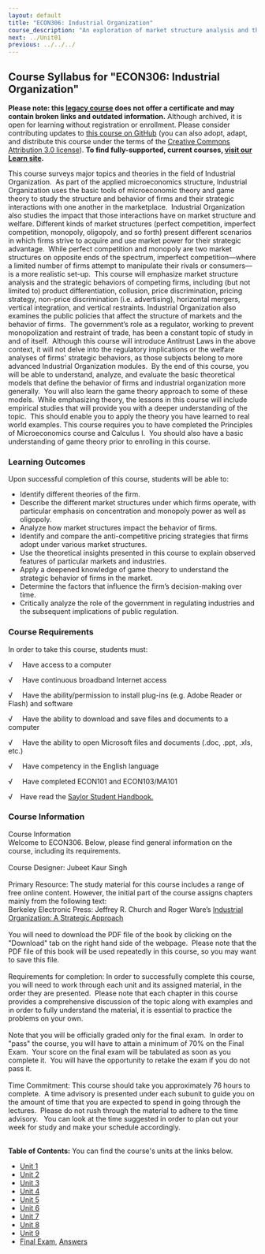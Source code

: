 ```yaml
---
layout: default
title: "ECON306: Industrial Organization"
course_description: "An exploration of market structure analysis and the strategic behaviors of competing firms in different market settings with equal emphasis on theory and empirical studies. Topics include strategies of competitive and cooperative behaviors, firm decisions in regulated environments and the likely effects of deregulation, and a game-theoretic approach."
next: ../Unit01
previous: ../../../
---
```

Course Syllabus for "ECON306: Industrial Organization"
------------------------------------------------------

**Please note: this [legacy course](https://sayloracademy.zendesk.com/hc/en-us/articles/206089967) does not offer a certificate and may contain 
broken links and outdated information.** Although archived, it is open 
for learning without registration or enrollment. Please consider contributing 
updates to [this course on GitHub](https://github.com/saylordotorg/course_econ306) 
(you can also adopt, adapt, and distribute this course under the terms of 
the [Creative Commons Attribution 3.0 license](http://creativecommons.org/licenses/by/3.0/)). **To find fully-supported, current courses, [visit our 
Learn site](https://learn.saylor.org).**

This course surveys major topics and theories in the field of Industrial
Organization.  As part of the applied microeconomics structure,
Industrial Organization uses the basic tools of microeconomic theory and
game theory to study the structure and behavior of firms and their
strategic interactions with one another in the marketplace.  Industrial
Organization also studies the impact that those interactions have on
market structure and welfare. Different kinds of market structures
(perfect competition, imperfect competition, monopoly, oligopoly, and so
forth) present different scenarios in which firms strive to acquire and
use market power for their strategic advantage.  While perfect
competition and monopoly are two market structures on opposite ends of
the spectrum, imperfect competition—where a limited number of firms
attempt to manipulate their rivals or consumers—is a more realistic
set-up.  This course will emphasize market structure analysis and the
strategic behaviors of competing firms, including (but not limited to)
product differentiation, collusion, price discrimination, pricing
strategy, non-price discrimination (i.e. advertising), horizontal
mergers, vertical integration, and vertical restraints. Industrial
Organization also examines the public policies that affect the structure
of markets and the behavior of firms.  The government’s role as a
regulator, working to prevent monopolization and restraint of trade, has
been a constant topic of study in and of itself.  Although this course
will introduce Antitrust Laws in the above context, it will not delve
into the regulatory implications or the welfare analyses of firms'
strategic behaviors, as those subjects belong to more advanced
Industrial Organization modules.  By the end of this course, you will be
able to understand, analyze, and evaluate the basic theoretical models
that define the behavior of firms and industrial organization more
generally.  You will also learn the game theory approach to some of
these models.  While emphasizing theory, the lessons in this course will
include empirical studies that will provide you with a deeper
understanding of the topic.  This should enable you to apply the theory
you have learned to real world examples. This course requires you to
have completed the Principles of Microeconomics course and Calculus I. 
You should also have a basic understanding of game theory prior to
enrolling in this course.

### Learning Outcomes

Upon successful completion of this course, students will be able to:

-   Identify different theories of the firm.
-   Describe the different market structures under which firms operate,
    with particular emphasis on concentration and monopoly power as well
    as oligopoly.
-   Analyze how market structures impact the behavior of firms.
-   Identify and compare the anti-competitive pricing strategies that
    firms adopt under various market structures.
-   Use the theoretical insights presented in this course to explain
    observed features of particular markets and industries.
-   Apply a deepened knowledge of game theory to understand the
    strategic behavior of firms in the market.
-   Determine the factors that influence the firm’s decision-making over
    time.
-   Critically analyze the role of the government in regulating
    industries and the subsequent implications of public regulation.

### Course Requirements

In order to take this course, students must:

√     Have access to a computer

√     Have continuous broadband Internet access

√     Have the ability/permission to install plug-ins (e.g. Adobe Reader
or Flash) and software

√     Have the ability to download and save files and documents to a
computer

√     Have the ability to open Microsoft files and documents (.doc,
.ppt, .xls, etc.)

√     Have competency in the English language 

√     Have completed ECON101 and ECON103/MA101

√    Have read the [Saylor Student
Handbook.](http://www.saylor.org/site/wp-content/uploads/2012/05/Saylor-StudentHandbook.pdf)

### Course Information

Course Information  
 Welcome to ECON306. Below, please find general information on the
course, including its requirements.  
    
 Course Designer: Jubeet Kaur Singh  
    
 Primary Resource: The study material for this course includes a range
of free online content. However, the initial part of the course assigns
chapters mainly from the following text:  
 Berkeley Electronic Press: Jeffrey R. Church and Roger Ware’s
[Industrial Organization: A Strategic
Approach](http://works.bepress.com/jeffrey_church/23/)  
    
 You will need to download the PDF file of the book by clicking on the
"Download" tab on the right hand side of the webpage.  Please note that
the PDF file of this book will be used repeatedly in this course, so you
may want to save this file.   
    
 Requirements for completion: In order to successfully complete this
course, you will need to work through each unit and its assigned
material, in the order they are presented.  Please note that each
chapter in this course provides a comprehensive discussion of the topic
along with examples and in order to fully understand the material, it is
essential to practice the  problems on your own.  
    
 Note that you will be officially graded only for the final exam.  In
order to "pass" the course, you will have to attain a minimum of 70% on
the Final Exam.  Your score on the final exam will be tabulated as soon
as you complete it.  You will have the opportunity to retake the exam if
you do not pass it.  
    
 Time Commitment: This course should take you approximately 76 hours to
complete.  A time advisory is presented under each subunit to guide you
on the amount of time that you are expected to spend in going through
the lectures.  Please do not rush through the material to adhere to the
time advisory.   You can look at the time suggested in order to plan out
your week for study and make your schedule accordingly.  
    

**Table of Contents:** You can find the course's units at the links below.

- [Unit 1](https://legacy.saylor.org/econ306/Unit01/)
- [Unit 2](https://legacy.saylor.org/econ306/Unit02/)
- [Unit 3](https://legacy.saylor.org/econ306/Unit03/)
- [Unit 4](https://legacy.saylor.org/econ306/Unit04/)
- [Unit 5](https://legacy.saylor.org/econ306/Unit05/)
- [Unit 6](https://legacy.saylor.org/econ306/Unit06/)
- [Unit 7](https://legacy.saylor.org/econ306/Unit07/)
- [Unit 8](https://legacy.saylor.org/econ306/Unit08/)
- [Unit 9](https://legacy.saylor.org/econ306/Unit09/)
- [Final Exam](http://saylordotorg.github.io/LegacyExams/ECON/ECON306/ECON306-FinalExam.html), [Answers](http://saylordotorg.github.io/LegacyExams/ECON/ECON306/ECON306-FinalExam-Answers.html)
